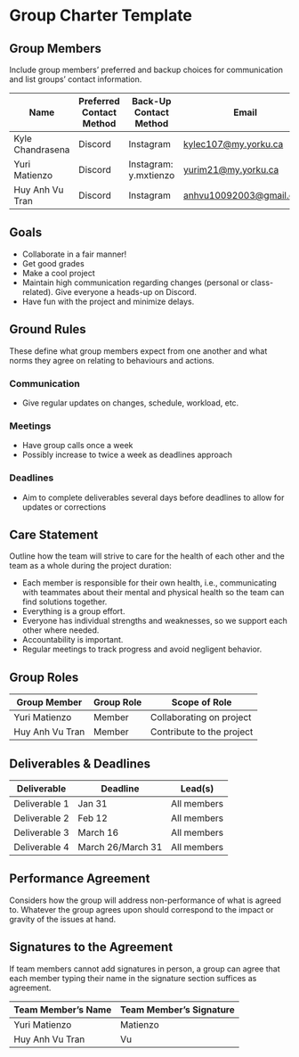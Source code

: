 # Group Charter Template

## Group Members

Include group members’ preferred and backup choices for communication and list groups’ contact information. 

| Name | Preferred Contact Method | Back-Up Contact Method | Email | WhatsApp/Phone |
|------|-------------------------|------------------------|-------|---------------|
| Kyle Chandrasena | Discord | Instagram | kylec107@my.yorku.ca | 6475283424 |
| Yuri Matienzo | Discord | Instagram: y.mxtienzo | yurim21@my.yorku.ca | 6479748411 |
| Huy Anh Vu Tran | Discord | Instagram | anhvu10092003@gmail.com | 4163564679 |

## Goals

- Collaborate in a fair manner!
- Get good grades
- Make a cool project
- Maintain high communication regarding changes (personal or class-related). Give everyone a heads-up on Discord.
- Have fun with the project and minimize delays.

## Ground Rules

These define what group members expect from one another and what norms they agree on relating to behaviours and actions.

### Communication
- Give regular updates on changes, schedule, workload, etc.

### Meetings
- Have group calls once a week
- Possibly increase to twice a week as deadlines approach

### Deadlines
- Aim to complete deliverables several days before deadlines to allow for updates or corrections

## Care Statement

Outline how the team will strive to care for the health of each other and the team as a whole during the project duration:

- Each member is responsible for their own health, i.e., communicating with teammates about their mental and physical health so the team can find solutions together.
- Everything is a group effort.
- Everyone has individual strengths and weaknesses, so we support each other where needed.
- Accountability is important.
- Regular meetings to track progress and avoid negligent behavior.

## Group Roles

| Group Member | Group Role | Scope of Role |
|-------------|-----------|--------------|
| Yuri Matienzo | Member | Collaborating on project |
| Huy Anh Vu Tran | Member | Contribute to the project |

## Deliverables & Deadlines

| Deliverable | Deadline | Lead(s) |
|------------|---------|---------|
| Deliverable 1 | Jan 31 | All members |
| Deliverable 2 | Feb 12 | All members |
| Deliverable 3 | March 16 | All members |
| Deliverable 4 | March 26/March 31 | All members |

## Performance Agreement

Considers how the group will address non-performance of what is agreed to. Whatever the group agrees upon should correspond to the impact or gravity of the issues at hand.

## Signatures to the Agreement

If team members cannot add signatures in person, a group can agree that each member typing their name in the signature section suffices as agreement.

| Team Member’s Name | Team Member’s Signature |
|--------------------|------------------------|
| Yuri Matienzo | Matienzo |
| Huy Anh Vu Tran | Vu |

